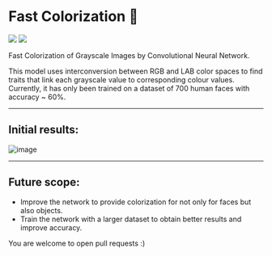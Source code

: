 
Fast Colorization 🎨
============

[![](https://img.shields.io/badge/Made_with-keras-orange?style=for-the-badge&logo=keras)]()
[![](https://img.shields.io/badge/Made_with-tensorflow-orange?style=for-the-badge&logo=tensorflow)]()


Fast Colorization of Grayscale Images by Convolutional Neural Network.

This model uses interconversion between RGB and LAB color spaces to find traits that link each grayscale value to corresponding colour values. Currently, it has only been trained on a dataset of 700 human faces with accuracy ~ 60%.

---

## Initial results:

![image](https://user-images.githubusercontent.com/50259869/97774825-3347b280-1b81-11eb-980c-fde2f08e4fe6.PNG)

---

## Future scope:

- Improve the network to provide colorization for not only for faces but also objects.
- Train the network with a larger dataset to obtain better results and improve accuracy.

You are welcome to open pull requests :)